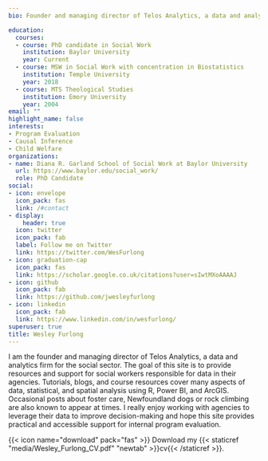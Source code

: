 ```yaml
---
bio: Founder and managing director of Telos Analytics, a data and analytics firm for the social sector. 

education:
  courses:
  - course: PhD candidate in Social Work
    institution: Baylor University
    year: Current
  - course: MSW in Social Work with concentration in Biostatistics
    institution: Temple University
    year: 2018
  - course: MTS Theological Studies
    institution: Emory University 
    year: 2004
email: ""
highlight_name: false
interests:
- Program Evaluation
- Causal Inference
- Child Welfare
organizations:
- name: Diana R. Garland School of Social Work at Baylor University
  url: https://www.baylor.edu/social_work/
  role: PhD Candidate
social:
- icon: envelope
  icon_pack: fas
  link: /#contact
- display:
    header: true
  icon: twitter
  icon_pack: fab
  label: Follow me on Twitter
  link: https://twitter.com/WesFurlong
- icon: graduation-cap
  icon_pack: fas
  link: https://scholar.google.co.uk/citations?user=sIwtMXoAAAAJ
- icon: github
  icon_pack: fab
  link: https://github.com/jwesleyfurlong
- icon: linkedin
  icon_pack: fab
  link: https://www.linkedin.com/in/wesfurlong/
superuser: true
title: Wesley Furlong
---
```


I am the founder and managing director of Telos Analytics, a data and analytics firm for the social sector. The goal of this site is to provide resources and support for social workers responsible for data in their agencies. Tutorials, blogs, and course resources cover many aspects of data, statistical, and spatial analysis using R, Power BI, and ArcGIS. Occasional posts about foster care, Newfoundland dogs or rock climbing are also known to appear at times. I really enjoy working with agencies to leverage their data to improve decision-making and hope this site provides practical and accessible support for internal program evaluation.   



{{< icon name="download" pack="fas" >}} Download my {{< staticref "media/Wesley_Furlong_CV.pdf" "newtab" >}}cv{{< /staticref >}}.
